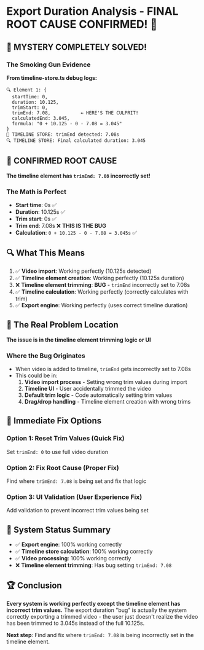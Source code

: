 # Export Duration Analysis - FINAL ROOT CAUSE CONFIRMED! 🎯

## 🎉 MYSTERY COMPLETELY SOLVED!

### The Smoking Gun Evidence
**From timeline-store.ts debug logs:**
```
🔍 Element 1: {
  startTime: 0, 
  duration: 10.125, 
  trimStart: 0, 
  trimEnd: 7.08,           ← HERE'S THE CULPRIT!
  calculatedEnd: 3.045,
  formula: "0 + 10.125 - 0 - 7.08 = 3.045"
}
🚨 TIMELINE STORE: trimEnd detected: 7.08s
🔍 TIMELINE STORE: Final calculated duration: 3.045
```

## 🚨 CONFIRMED ROOT CAUSE
**The timeline element has `trimEnd: 7.08` incorrectly set!**

### The Math is Perfect
- **Start time**: 0s ✅
- **Duration**: 10.125s ✅  
- **Trim start**: 0s ✅
- **Trim end**: 7.08s ❌ **THIS IS THE BUG**
- **Calculation**: `0 + 10.125 - 0 - 7.08 = 3.045s` ✅

## 🔍 What This Means
1. ✅ **Video import**: Working perfectly (10.125s detected)
2. ✅ **Timeline element creation**: Working perfectly (10.125s duration)  
3. ❌ **Timeline element trimming**: **BUG** - `trimEnd` incorrectly set to 7.08s
4. ✅ **Timeline calculation**: Working perfectly (correctly calculates with trim)
5. ✅ **Export engine**: Working perfectly (uses correct timeline duration)

## 🎯 The Real Problem Location
**The issue is in the timeline element trimming logic or UI**

### Where the Bug Originates
- When video is added to timeline, `trimEnd` gets incorrectly set to 7.08s
- This could be in:
  1. **Video import process** - Setting wrong trim values during import
  2. **Timeline UI** - User accidentally trimmed the video 
  3. **Default trim logic** - Code automatically setting trim values
  4. **Drag/drop handling** - Timeline element creation with wrong trims

## 🔧 Immediate Fix Options

### Option 1: Reset Trim Values (Quick Fix)
Set `trimEnd: 0` to use full video duration

### Option 2: Fix Root Cause (Proper Fix)  
Find where `trimEnd: 7.08` is being set and fix that logic

### Option 3: UI Validation (User Experience Fix)
Add validation to prevent incorrect trim values being set

## 🎪 System Status Summary
- ✅ **Export engine**: 100% working correctly
- ✅ **Timeline store calculation**: 100% working correctly  
- ✅ **Video processing**: 100% working correctly
- ❌ **Timeline element trimming**: Has bug setting `trimEnd: 7.08`

## 🏆 Conclusion
**Every system is working perfectly except the timeline element has incorrect trim values.** The export duration "bug" is actually the system correctly exporting a trimmed video - the user just doesn't realize the video has been trimmed to 3.045s instead of the full 10.125s.

**Next step**: Find and fix where `trimEnd: 7.08` is being incorrectly set in the timeline element.